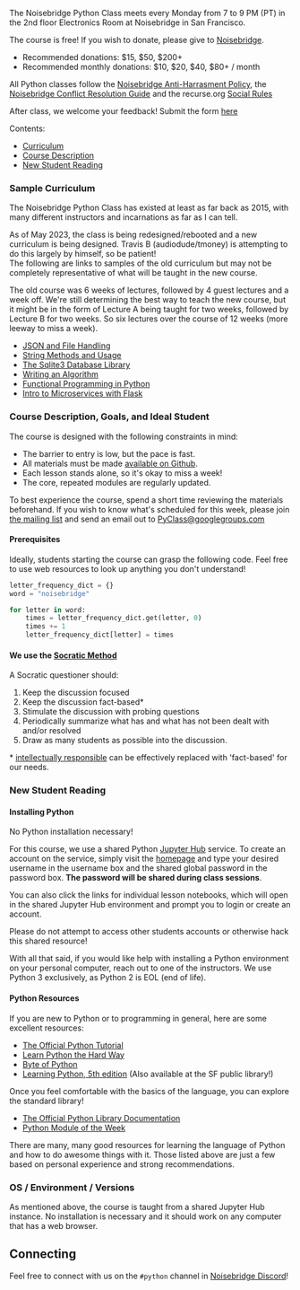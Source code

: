 The Noisebridge Python Class meets every Monday from 7 to 9 PM (PT) in the 2nd
floor Electronics Room at Noisebridge in San Francisco.

The course is free! If you wish to donate, please give to
[Noisebridge](https://donate.noisebridge.net).

- Recommended donations: $15, $50, $200+
- Recommended monthly donations: $10, $20, $40, $80+ / month

All Python classes follow the [Noisebridge Anti-Harrasment
Policy](https://www.noisebridge.net/wiki/Anti-Harassment_Policy), the
[Noisebridge Conflict Resolution
Guide](https://www.noisebridge.net/wiki/Conflict_Resolution) and the recurse.org
[Social Rules](https://www.recurse.com/social-rules)

After class, we welcome your feedback! Submit the form
[here](https://forms.gle/423wBNBgzRHt5o4h6)

Contents:

- [Curriculum](#sample-curriculum)
- [Course Description](#class-description-goals-and-ideal-student)
- [New Student Reading](#new-student-reading)

### Sample Curriculum

The Noisebridge Python Class has existed at least as far back as 2015, with many
different instructors and incarnations as far as I can tell.

As of May 2023, the class is being redesigned/rebooted and a new curriculum is
being designed. Travis B (audiodude/tmoney) is attempting to do this largely by
himself, so be patient!\
The following are links to samples of the old curriculum but may not be
completely representative of what will be taught in the new course.

The old course was 6 weeks of lectures, followed by 4 guest lectures and a week
off. We're still determining the best way to teach the new course, but it might
be in the form of Lecture A being taught for two weeks, followed by Lecture B
for two weeks. So six lectures over the course of 12 weeks (more leeway to miss
a week).

- [JSON and File Handling](archive/course/file-handling-and-json)
- [String Methods and Usage](archive/course/strings)
- [The Sqlite3 Database Library](archive/course/sqlite3)
- [Writing an Algorithm](archive/course/algorithms)
- [Functional Programming in Python](archive/course/higher-order-functions)
- [Intro to Microservices with Flask](archive/course/flask)

### Course Description, Goals, and Ideal Student

The course is designed with the following constraints in mind:

- The barrier to entry is low, but the pace is fast.
- All materials must be made [available on
  Github](https://github.com/audiodude/PyClass).
- Each lesson stands alone, so it's okay to miss a week!
- The core, repeated modules are regularly updated.

To best experience the course, spend a short time reviewing the materials
beforehand. If you wish to know what's scheduled for this week, please join [the
mailing list](#mailing-list) and send an email out to PyClass@googlegroups.com

#### Prerequisites

Ideally, students starting the course can grasp the following code. Feel free to
use web resources to look up anything you don't understand!

```python
letter_frequency_dict = {}
word = "noisebridge"

for letter in word:
    times = letter_frequency_dict.get(letter, 0)
    times += 1
    letter_frequency_dict[letter] = times
```

#### We use the [Socratic Method](http://www.criticalthinking.org/pages/socratic-teaching/606)

A Socratic questioner should:

1. Keep the discussion focused
2. Keep the discussion fact-based\*
3. Stimulate the discussion with probing questions
4. Periodically summarize what has and what has not been dealt with and/or
   resolved
5. Draw as many students as possible into the discussion.

\* [intellectually
responsible](https://en.wikipedia.org/wiki/Intellectual_responsibility) can be
effectively replaced with 'fact-based' for our needs.

### New Student Reading

#### Installing Python

No Python installation necessary!

For this course, we use a shared Python [Jupyter Hub](https://jupyter.org/hub)
service. To create an account on the service, simply visit the
[homepage](http://sfpythonlab.com/) and type your desired username in the
username box and the shared global password in the password box. **The password
will be shared during class sessions**.

You can also click the links for individual lesson notebooks, which will open in
the shared Jupyter Hub environment and prompt you to login or create an account.

Please do not attempt to access other students accounts or otherwise hack this
shared resource!

With all that said, if you would like help with installing a Python environment
on your personal computer, reach out to one of the instructors. We use Python 3
exclusively, as Python 2 is EOL (end of life).

#### Python Resources

If you are new to Python or to programming in general, here are some excellent
resources:

- [The Official Python Tutorial](https://docs.python.org/3/tutorial/)
- [Learn Python the Hard Way](http://learnpythonthehardway.org/)
- [Byte of Python](http://www.swaroopch.com/notes/python/)
- [Learning Python, 5th
  edition](http://shop.oreilly.com/product/0636920028154.do) (Also available at
  the SF public library!)

Once you feel comfortable with the basics of the language, you can explore the
standard library!

- [The Official Python Library
  Documentation](https://docs.python.org/3/library/)
- [Python Module of the Week](http://pymotw.com/3/)

There are many, many good resources for learning the language of Python and how
to do awesome things with it. Those listed above are just a few based on
personal experience and strong recommendations.

### OS / Environment / Versions

As mentioned above, the course is taught from a shared Jupyter Hub instance. No
installation is necessary and it should work on any computer that has a web
browser.

## Connecting

Feel free to connect with us on the `#python` channel in [Noisebridge
Discord](https://www.noisebridge.net/wiki/Discord)!
